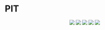# PIT
 
<p align="center">
<a href= "https://img.shields.io/github/repo-size/felipebacelo/PIT?style=for-the-badge"><img src="https://img.shields.io/github/repo-size/felipebacelo/PIT?style=for-the-badge"/></a>
<a href= "https://img.shields.io/github/languages/count/felipebacelo/PIT?style=for-the-badge"><img src="https://img.shields.io/github/languages/count/felipebacelo/PIT?style=for-the-badge"/></a>
<a href= "https://img.shields.io/github/forks/felipebacelo/PIT?style=for-the-badge"><img src="https://img.shields.io/github/forks/felipebacelo/PIT?style=for-the-badge"/></a>
<a href= "https://img.shields.io/bitbucket/pr-raw/felipebacelo/PIT?style=for-the-badge"><img src="https://img.shields.io/bitbucket/pr-raw/felipebacelo/PIT?style=for-the-badge"/></a>
<a href= "https://img.shields.io/bitbucket/issues/felipebacelo/PIT?style=for-the-badge"><img src="https://img.shields.io/bitbucket/issues/felipebacelo/PIT?style=for-the-badge"/></a>
</p>
